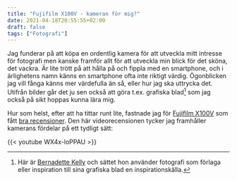 ```yaml
---
title: "Fujifilm X100V - kameran för mig?"
date: 2021-04-18T20:55:55+02:00
draft: false
tags: ["Fotografi"]
---
```


Jag funderar på att köpa en ordentlig kamera för att utveckla mitt intresse för fotografi men kanske framför allt för att utveckla min blick för det sköna, det vackra. Är lite trött på att hålla på och fippla med en smartphone, och i ärlighetens namn känns en smartphone ofta inte riktigt värdig. Ögonblicken jag vill fånga känns mer värdefulla än så, eller hur jag ska uttrycka det. Utifrån bilder går det ju sen också att göra t.ex. grafiska blad[^1] som jag också på sikt hoppas kunna lära mig. 

Hur som helst, efter att ha tittar runt lite, fastnade jag för [Fujifilm X100V](https://en.wikipedia.org/wiki/Fujifilm_X100) som fått [bra recensioner](https://archive.fo/tKZxE). Den här videorecensionen tycker jag framhåller kamerans fördelar på ett tydligt sätt:

{{< youtube WX4x-loPPAU >}}

[^1]: Här är [Bernadette Kelly](http://bernadette-kelly.com/livre/) och sättet hon använder fotografi som förlaga eller inspiration till sina grafiska blad en inspirationskälla.
